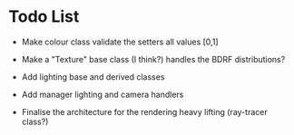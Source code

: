 
# Todo List

- Make colour class validate the setters all values [0,1]

- Make a "Texture" base class (I think?) handles the BDRF distributions?

- Add lighting base and derived classes

- Add manager lighting and camera handlers

- Finalise the architecture for the rendering heavy lifting (ray-tracer class?)


